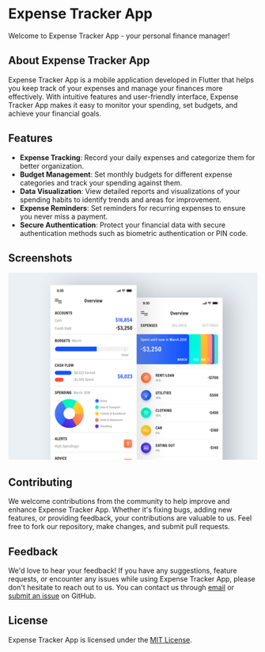 # Expense Tracker App

Welcome to Expense Tracker App - your personal finance manager!

## About Expense Tracker App

Expense Tracker App is a mobile application developed in Flutter that helps you keep track of your expenses and manage your finances more effectively. With intuitive features and user-friendly interface, Expense Tracker App makes it easy to monitor your spending, set budgets, and achieve your financial goals.

## Features

- **Expense Tracking**: Record your daily expenses and categorize them for better organization.
- **Budget Management**: Set monthly budgets for different expense categories and track your spending against them.
- **Data Visualization**: View detailed reports and visualizations of your spending habits to identify trends and areas for improvement.
- **Expense Reminders**: Set reminders for recurring expenses to ensure you never miss a payment.
- **Secure Authentication**: Protect your financial data with secure authentication methods such as biometric authentication or PIN code.



## Screenshots

![Expense Tracker App Screenshots](screenshots.png)

## Contributing

We welcome contributions from the community to help improve and enhance Expense Tracker App. Whether it's fixing bugs, adding new features, or providing feedback, your contributions are valuable to us. Feel free to fork our repository, make changes, and submit pull requests.

## Feedback

We'd love to hear your feedback! If you have any suggestions, feature requests, or encounter any issues while using Expense Tracker App, please don't hesitate to reach out to us. You can contact us through [email](mailto:hitarthrajpal2312@gmail.com) or [submit an issue](https://github.com/yourusername/expensetrackerapp/issues) on GitHub.

## License

Expense Tracker App is licensed under the [MIT License](LICENSE).
